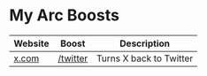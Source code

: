 # My Arc Boosts

Website | Boost | Description
--- | --- | ---
[x.com](https://x.com/home) | [/twitter](/twitter) | Turns X back to Twitter
